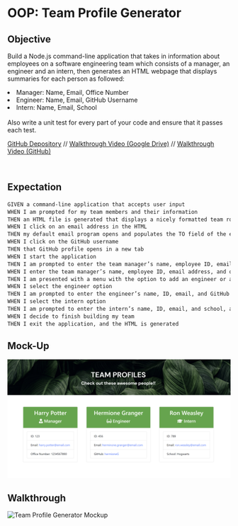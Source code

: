 # OOP: Team Profile Generator

## Objective
Build a Node.js command-line application that takes in information about employees on a software engineering team which consists of a manager, an engineer and an intern, then generates an HTML webpage that displays summaries for each person as followed: </br>
<li>Manager: Name, Email, Office Number</br>
<li>Engineer: Name, Email, GitHub Username</br>
<li>Intern: Name, Email, School
<br></br>
Also write a unit test for every part of your code and ensure that it passes each test.</br>

[GitHub Depository](https://github.com/hanhle1989/team-profile-generator-OOP) // [Walkthrough Video (Google Drive)](https://drive.google.com/file/d/1PJ8dpaE5H4Qpe0phErIvSrDATSaCHHiL/view) // 
[Walkthrough Video (GitHub)](https://drive.google.com/file/d/1PJ8dpaE5H4Qpe0phErIvSrDATSaCHHiL/view)

</br>

## Expectation

```md
GIVEN a command-line application that accepts user input
WHEN I am prompted for my team members and their information
THEN an HTML file is generated that displays a nicely formatted team roster based on user input
WHEN I click on an email address in the HTML
THEN my default email program opens and populates the TO field of the email with the address
WHEN I click on the GitHub username
THEN that GitHub profile opens in a new tab
WHEN I start the application
THEN I am prompted to enter the team manager’s name, employee ID, email address, and office number
WHEN I enter the team manager’s name, employee ID, email address, and office number
THEN I am presented with a menu with the option to add an engineer or an intern or to finish building my team
WHEN I select the engineer option
THEN I am prompted to enter the engineer’s name, ID, email, and GitHub username, and I am taken back to the menu
WHEN I select the intern option
THEN I am prompted to enter the intern’s name, ID, email, and school, and I am taken back to the menu
WHEN I decide to finish building my team
THEN I exit the application, and the HTML is generated
```

## Mock-Up
![Team Profile Generator Mockup](mockup-and-walkthrough/mockup.jpg)

## Walkthrough
![Team Profile Generator Mockup](mockup-and-walkthrough/team-profile-generator.gif)